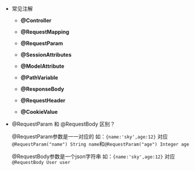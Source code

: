 - 常见注解
    
    - **@Controller**
    
    - **@RequestMapping**
    - **@RequestParam**
    - **@SessionAttributes**
    - **@ModelAttribute**
    - **@PathVariable**
    - **@ResponseBody**
    - **@RequestHeader**
    - **@CookieValue**
- @RequestParam 和 @RequestBody 区别？
    
    @RequestParam参数是一一对应的 
    如：`{name:'sky',age:12}` 对应
    `@RequestParam("name") String name`和`@RequestParam("age") Integer age`
    
    @RequestBody参数是一个json字符串
    如：`{name:'sky',age:12}` 对应`@RequestBody User user`
    
